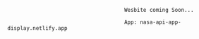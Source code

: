                                          Wesbite coming Soon...
                                         
                                         App: nasa-api-app-display.netlify.app
